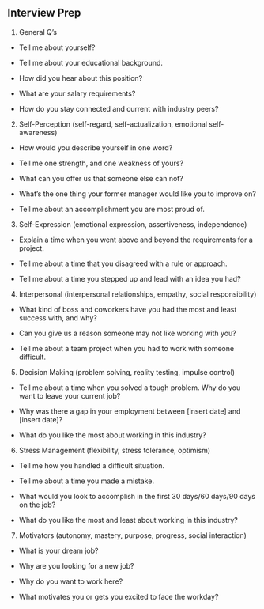 
## Interview Prep 

1. General Q’s
* Tell me about yourself?

* Tell me about your educational background.

* How did you hear about this position?

* What are your salary requirements?

* How do you stay connected and current with industry peers?

2. Self-Perception (self-regard, self-actualization, emotional self-awareness)

* How would you describe yourself in one word?

* Tell me one strength, and one weakness of yours?

* What can you offer us that someone else can not?

* What’s the one thing your former manager would like you to improve on?

* Tell me about an accomplishment you are most proud of.

3. Self-Expression (emotional expression, assertiveness, independence)

* Explain a time when you went above and beyond the requirements for a project.

* Tell me about a time that you disagreed with a rule or approach.

* Tell me about a time you stepped up and lead with an idea you had?

4. Interpersonal (interpersonal relationships, empathy, social responsibility)

* What kind of boss and coworkers have you had the most and least success with, and why?

* Can you give us a reason someone may not like working with you?

* Tell me about a team project when you had to work with someone difficult.

5. Decision Making (problem solving, reality testing, impulse control)

* Tell me about a time when you solved a tough problem.
Why do you want to leave your current job?

* Why was there a gap in your employment between [insert date] and [insert date]?

* What do you like the most about working in this industry?

6. Stress Management (flexibility, stress tolerance, optimism)

* Tell me how you handled a difficult situation.

* Tell me about a time you made a mistake.

* What would you look to accomplish in the first 30 days/60 days/90 days on the job?

* What do you like the most and least about working in this industry?

7. Motivators (autonomy, mastery, purpose, progress, social interaction)

* What is your dream job?

* Why are you looking for a new job?

* Why do you want to work here?

* What motivates you or gets you excited to face the workday?